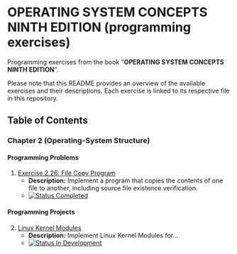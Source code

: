 # **OPERATING SYSTEM CONCEPTS NINTH EDITION (programming exercises)**

Programming exercises from the book "**OPERATING SYSTEM CONCEPTS NINTH EDITION**". 

Please note that this README provides an overview of the available exercises and their descriptions. Each exercise is linked to its respective file in this repository.

## Table of Contents

### Chapter 2 (Operating-System Structure)

#### Programming Problems

1. [Exercise 2.26: File Copy Program](2.26)  
   - **Description:** Implement a program that copies the contents of one file to another, including source file existence verification.
   - <a href="#">
     <img src="https://img.shields.io/badge/Status-Completed-brightgreen?style=for-the-badge" alt="Status Completed">
   </a>
#### Programming Projects
2. [Linux Kernel Modules](#) 
   - **Description:** Implement Linux Kernel Modules for...
   - <a href="#">
     <img src="https://img.shields.io/badge/Status-In%20Development-red?style=for-the-badge" alt="Status In Development">
   </a>
